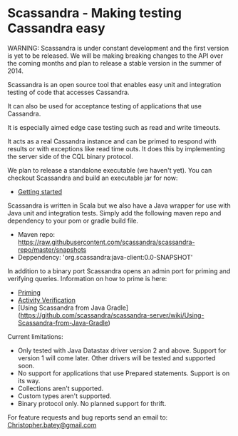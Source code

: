# Scassandra - Making testing Cassandra easy

WARNING: Scassandra is under constant development and the first version is yet to be released. We will be making breaking changes to the API over the coming months and plan to release a stable version in the summer of 2014.

Scassandra is an open source tool that enables easy unit and integration testing of code that accesses Cassandra. 

It can also be used for acceptance testing of applications that use Cassandra. 

It is especially aimed edge case testing such as read and write timeouts.

It acts as a real Cassandra instance and can be primed to respond with results or with exceptions like read time outs. It does this by implementing the server side of the CQL binary protocol.

We plan to release a standalone executable (we haven't yet). You can checkout Scassandra and build an executable jar for now:
* [Getting started](https://github.com/scassandra/scassandra-server/wiki/Getting-Started)

Scassandra is written in Scala but we also have a Java wrapper for use with Java unit and integration tests. Simply add the following maven repo and dependency to your pom or gradle build file.
* Maven repo: https://raw.githubusercontent.com/scassandra/scassandra-repo/master/snapshots
*   Deppendency: 'org.scassandra:java-client:0.0-SNAPSHOT'

In addition to a binary port Scassandra opens an admin port for priming and verifying queries. Information on how to prime is here:

* [Priming](https://github.com/scassandra/scassandra-server/wiki/Priming)
* [Activity Verification](https://github.com/scassandra/scassandra-server/wiki/Activity-Verification)
* [Using Scassandra from Java Gradle] (https://github.com/scassandra/scassandra-server/wiki/Using-Scassandra-from-Java-Gradle)

Current limitations:
* Only tested with Java Datastax driver version 2 and above. Support for version 1 will come later. Other drivers will be tested and supported soon. 
* No support for applications that use Prepared statements. Support is on its way.
* Collections aren't supported.
* Custom types aren't supported.
* Binary protocol only. No planned support for thrift.

For feature requests and bug reports send an email to: Christopher.batey@gmail.com


